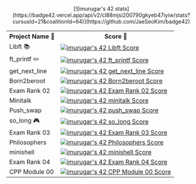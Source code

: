 <p align="center"> [![imurugar's 42 stats](https://badge42.vercel.app/api/v2/cl88mjsi200790gkyeb47iyiw/stats?cursusId=21&coalitionId=64)](https://github.com/JaeSeoKim/badge42) </p>
<p align="center">
<table>
  <tr>
    <th>Project Name 🧠</th>
    <th>Score 💯</th>
  </tr>
  <tr>
    <td>Libft 📚</td>
    <td>
      <a href="https://github.com/JaeSeoKim/badge42">
        <img src="https://badge42.vercel.app/api/v2/cl88mjsi200790gkyeb47iyiw/project/2793590" alt="imurugar's 42 Libft Score" />
      </a>
    </td>
  </tr>
  <tr>
    <td>ft_printf ✏️</td>
    <td>
      <a href="https://github.com/JaeSeoKim/badge42">
        <img src="https://badge42.vercel.app/api/v2/cl88mjsi200790gkyeb47iyiw/project/2802721" alt="imurugar's 42 ft_printf Score" />
      </a>
    </td>
  </tr>
  <tr>
    <td>get_next_line</td>
    <td>
      <a href="https://github.com/JaeSeoKim/badge42">
        <img src="https://badge42.vercel.app/api/v2/cl88mjsi200790gkyeb47iyiw/project/2963580" alt="imurugar's 42 get_next_line Score" />
      </a>
    </td>
  </tr>
  <tr>
    <td>Born2beroot</td>
    <td>
      <a href="https://github.com/JaeSeoKim/badge42">
        <img src="https://badge42.vercel.app/api/v2/cl88mjsi200790gkyeb47iyiw/project/2946320" alt="imurugar's 42 Born2beroot Score" />
      </a>
    </td>
  </tr>
  <tr>
    <td>Exam Rank 02</td>
    <td>
      <a href="https://github.com/JaeSeoKim/badge42">
        <img src="https://badge42.vercel.app/api/v2/cl88mjsi200790gkyeb47iyiw/project/3001242" alt="imurugar's 42 Exam Rank 02 Score" />
      </a>
    </td>
  </tr>
  <tr>
    <td>Minitalk</td>
    <td>
      <a href="https://github.com/JaeSeoKim/badge42">
        <img src="https://badge42.vercel.app/api/v2/cl88mjsi200790gkyeb47iyiw/project/2971604" alt="imurugar's 42 minitalk Score" />
      </a>
    </td>
  </tr>
  <tr>
    <td>Push_swap</td>
    <td>
      <a href="https://github.com/JaeSeoKim/badge42">
        <img src="https://badge42.vercel.app/api/v2/cl88mjsi200790gkyeb47iyiw/project/3032003" alt="imurugar's 42 push_swap Score" />
      </a>
    </td>
  </tr>
  <tr>
    <td>so_long 🎮</td>
    <td>
      <a href="https://github.com/JaeSeoKim/badge42">
        <img src="https://badge42.vercel.app/api/v2/cl88mjsi200790gkyeb47iyiw/project/3003603" alt="imurugar's 42 so_long Score" />
      </a>
    </td>
  </tr>
  <tr>
    <td>Exam Rank 03</td>
    <td>
      <a href="https://github.com/JaeSeoKim/badge42">
        <img src="https://badge42.vercel.app/api/v2/cl88mjsi200790gkyeb47iyiw/project/3041128" alt="imurugar's 42 Exam Rank 03 Score" />
      </a>
    </td>
  </tr>
  <tr>
    <td>Philosophers</td>
    <td>
      <a href="https://github.com/JaeSeoKim/badge42">
        <img src="https://badge42.vercel.app/api/v2/cl88mjsi200790gkyeb47iyiw/project/3056678" alt="imurugar's 42 Philosophers Score" />
      </a>
    </td>
  </tr>
  <tr>
    <td>minishell</td>
    <td>
      <a href="https://github.com/JaeSeoKim/badge42">
        <img src="https://badge42.vercel.app/api/v2/cl88mjsi200790gkyeb47iyiw/project/3163156" alt="imurugar's 42 minishell Score" />
      </a>
    </td>
  </tr>
  <tr>
    <td>Exam Rank 04</td>
    <td>
      <a href="https://github.com/JaeSeoKim/badge42">
        <img src="https://badge42.vercel.app/api/v2/cl88mjsi200790gkyeb47iyiw/project/3183912" alt="imurugar's 42 Exam Rank 04 Score" />
      </a>
    </td>
  </tr>
  <tr>
    <td>CPP Module 00</td>
    <td>
      <a href="https://github.com/JaeSeoKim/badge42">
        <img src="https://badge42.vercel.app/api/v2/cl88mjsi200790gkyeb47iyiw/project/3219567" alt="imurugar's 42 CPP Module 00 Score" />
      </a>
    </td>
  </tr>
</table>
</p>
